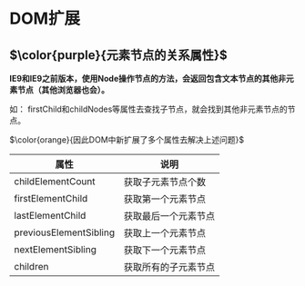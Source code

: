 # DOM扩展

## $\color{purple}{元素节点的关系属性}$

**IE9和IE9之前版本，使用Node操作节点的方法，会返回包含文本节点的其他非元素节点（其他浏览器也会）。**

如：
firstChild和childNodes等属性去查找子节点，就会找到其他非元素节点的节点。

$\color{orange}{因此DOM中新扩展了多个属性去解决上述问题}$

| 属性                   | 说明                 |
| ---------------------- | -------------------- |
| childElementCount      | 获取子元素节点个数   |
| firstElementChild      | 获取第一个元素节点   |
| lastElementChild       | 获取最后一个元素节点 |
| previousElementSibling | 获取上一个元素节点   |
| nextElementSibling     | 获取下一个元素节点   |
| children               | 获取所有的子元素节点 |
